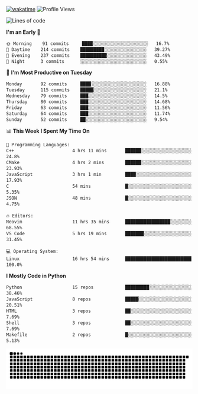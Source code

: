 [![wakatime](https://wakatime.com/badge/user/b920b284-3cde-4cd4-b72e-f7f22d050b16.svg)](https://wakatime.com/@b920b284-3cde-4cd4-b72e-f7f22d050b16)
![Profile Views](http://img.shields.io/badge/Profile%20Views-856-blue)
<!--START_SECTION:waka-->
![Lines of code](https://img.shields.io/badge/From%20Hello%20World%20I%27ve%20Written--430%20Thousand%20lines%20of%20code-blue)

**I'm an Early 🐤** 

```text
🌞 Morning    91 commits     ████░░░░░░░░░░░░░░░░░░░░░   16.7% 
🌆 Daytime    214 commits    █████████░░░░░░░░░░░░░░░░   39.27% 
🌃 Evening    237 commits    ██████████░░░░░░░░░░░░░░░   43.49% 
🌙 Night      3 commits      ░░░░░░░░░░░░░░░░░░░░░░░░░   0.55%

```
📅 **I'm Most Productive on Tuesday** 

```text
Monday       92 commits     ████░░░░░░░░░░░░░░░░░░░░░   16.88% 
Tuesday      115 commits    █████░░░░░░░░░░░░░░░░░░░░   21.1% 
Wednesday    79 commits     ███░░░░░░░░░░░░░░░░░░░░░░   14.5% 
Thursday     80 commits     ███░░░░░░░░░░░░░░░░░░░░░░   14.68% 
Friday       63 commits     ███░░░░░░░░░░░░░░░░░░░░░░   11.56% 
Saturday     64 commits     ███░░░░░░░░░░░░░░░░░░░░░░   11.74% 
Sunday       52 commits     ██░░░░░░░░░░░░░░░░░░░░░░░   9.54%

```


📊 **This Week I Spent My Time On** 

```text
💬 Programming Languages: 
C++                      4 hrs 11 mins       ██████░░░░░░░░░░░░░░░░░░░   24.8% 
CMake                    4 hrs 2 mins        ██████░░░░░░░░░░░░░░░░░░░   23.93% 
JavaScript               3 hrs 1 min         ████░░░░░░░░░░░░░░░░░░░░░   17.93% 
C                        54 mins             █░░░░░░░░░░░░░░░░░░░░░░░░   5.35% 
JSON                     48 mins             █░░░░░░░░░░░░░░░░░░░░░░░░   4.75%

🔥 Editors: 
Neovim                   11 hrs 35 mins      █████████████████░░░░░░░░   68.55% 
VS Code                  5 hrs 19 mins       ███████░░░░░░░░░░░░░░░░░░   31.45%

💻 Operating System: 
Linux                    16 hrs 54 mins      █████████████████████████   100.0%

```

**I Mostly Code in Python** 

```text
Python                   15 repos            █████████░░░░░░░░░░░░░░░░   38.46% 
JavaScript               8 repos             █████░░░░░░░░░░░░░░░░░░░░   20.51% 
HTML                     3 repos             ██░░░░░░░░░░░░░░░░░░░░░░░   7.69% 
Shell                    3 repos             ██░░░░░░░░░░░░░░░░░░░░░░░   7.69% 
Makefile                 2 repos             █░░░░░░░░░░░░░░░░░░░░░░░░   5.13%

```



<!--END_SECTION:waka-->
![Snake animation](https://raw.githubusercontent.com/timmypidashev/timmypidashev/main/commits.svg)
